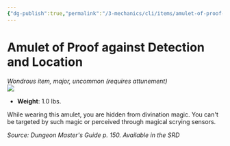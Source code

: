 ```yaml
---
{"dg-publish":true,"permalink":"/3-mechanics/cli/items/amulet-of-proof-against-detection-and-location/","tags":["ttrpg-cli/compendium/src/5e/dmg","ttrpg-cli/item/attunement/required","ttrpg-cli/item/rarity/uncommon","ttrpg-cli/item/tier/major"],"noteIcon":""}
---
```


# Amulet of Proof against Detection and Location
*Wondrous item, major, uncommon (requires attunement)*  
![](3-Mechanics/CLI/items/img/amulet-of-proof-against-detection-and-location.webp#right)

- **Weight**: 1.0 lbs.

While wearing this amulet, you are hidden from divination magic. You can't be targeted by such magic or perceived through magical scrying sensors.

*Source: Dungeon Master's Guide p. 150. Available in the <span title='Systems Reference Document (5.1)'>SRD</span>*